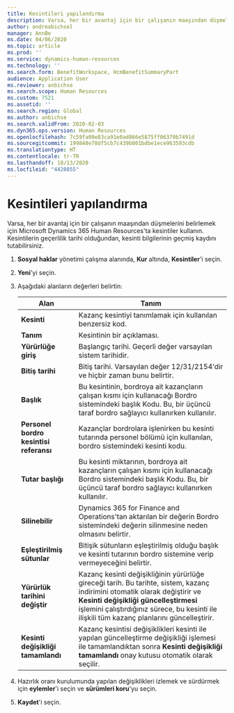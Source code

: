 ```yaml
---
title: Kesintileri yapılandırma
description: Varsa, her bir avantaj için bir çalışanın maaşından düşmelerini belirlemek için Microsoft Dynamics 365 Human Resources'ta kesintiler kullanın.
author: andreabichsel
manager: AnnBe
ms.date: 04/06/2020
ms.topic: article
ms.prod: ''
ms.service: dynamics-human-resources
ms.technology: ''
ms.search.form: BenefitWorkspace, HcmBenefitSummaryPart
audience: Application User
ms.reviewer: anbichse
ms.search.scope: Human Resources
ms.custom: 7521
ms.assetid: ''
ms.search.region: Global
ms.author: anbichse
ms.search.validFrom: 2020-02-03
ms.dyn365.ops.version: Human Resources
ms.openlocfilehash: 7c59fa09e83ca91e0ad866e5875ff06370b7491d
ms.sourcegitcommit: 199848e78df5cb7c439b001bdbe1ece963593cdb
ms.translationtype: HT
ms.contentlocale: tr-TR
ms.lasthandoff: 10/13/2020
ms.locfileid: "4420855"
---
```

# <a name="configure-deductions"></a>Kesintileri yapılandırma

Varsa, her bir avantaj için bir çalışanın maaşından düşmelerini belirlemek için Microsoft Dynamics 365 Human Resources'ta kesintiler kullanın. Kesintilerin geçerlilik tarihi olduğundan, kesinti bilgilerinin geçmiş kaydını tutabilirsiniz. 

1. **Sosyal haklar** yönetimi çalışma alanında, **Kur** altında, **Kesintiler**'i seçin.

2. **Yeni**'yi seçin.

3. Aşağıdaki alanların değerleri belirtin:

   | Alan | Tanım |
   | --- | --- |
   | **Kesinti** | Kazanç kesintiyi tanımlamak için kullanılan benzersiz kod. |
   | **Tanım** | Kesintinin bir açıklaması. |
   | **Yürürlüğe giriş** | Başlangıç tarihi. Geçerli değer varsayılan sistem tarihidir. |
   | **Bitiş tarihi** | Bitiş tarihi. Varsayılan değer 12/31/2154'dir ve hiçbir zaman bunu belirtir. |
   | **Başlık** | Bu kesintinin, bordroya ait kazançların çalışan kısmı için kullanacağı Bordro sistemindeki başlık Kodu. Bu, bir üçüncü taraf bordro sağlayıcı kullanırken kullanılır. |
   | **Personel bordro kesintisi referansı** | Kazançlar bordrolara işlenirken bu kesinti tutarında personel bölümü için kullanılan, bordro sistemindeki kesinti kodu. |
   | **Tutar başlığı** | Bu kesinti miktarının, bordroya ait kazançların çalışan kısmı için kullanacağı Bordro sistemindeki başlık Kodu. Bu, bir üçüncü taraf bordro sağlayıcı kullanırken kullanılır. |
   | **Silinebilir** | Dynamics 365 for Finance and Operations'tan aktarılan bir değerin Bordro sistemindeki değerin silinmesine neden olmasını belirtir. |
   | **Eşleştirilmiş sütunlar** | Bitişik sütunların eşleştirilmiş olduğu başlık ve kesinti tutarının bordro sistemine verip vermeyeceğini belirtir. |
   | **Yürürlük tarihini değiştir** | Kazanç kesinti değişikliğinin yürürlüğe gireceği tarih. Bu tarihte, sistem, kazanç indirimini otomatik olarak değiştirir ve **Kesinti değişikliği güncelleştirmesi** işlemini çalıştırdığınız sürece, bu kesinti ile ilişkili tüm kazanç planlarını güncelleştirir. |
   | **Kesinti değişikliği tamamlandı** | Kazanç kesintisi değişiklikleri kesinti ile yapılan güncelleştirme değişikliği işlemesi ile tamamlandıktan sonra **Kesinti değişikliği tamamlandı** onay kutusu otomatik olarak seçilir. |
   
4. Hazırlık oranı kurulumunda yapılan değişiklikleri izlemek ve sürdürmek için **eylemler**'i seçin ve **sürümleri koru**'yu seçin.

5. **Kaydet**'i seçin. 
